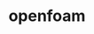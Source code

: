 ---
title: "openfoam"
layout: cache
categories: [package, develop-2023-05-18]
meta: {"versions": ["2206"], "compilers": ["gcc@=12.3.0", "gcc@=7.3.1"], "oss": ["amzn2"], "platforms": ["linux"], "targets": ["aarch64", "neoverse_n1", "skylake_avx512", "x86_64_v3"], "stacks": ["aws-isc", "aws-isc-aarch64", "aws-pcluster-icelake", "aws-pcluster-neoverse_n1", "aws-pcluster-neoverse_v1", "aws-pcluster-skylake", "root"], "num_specs": 5, "num_specs_by_stack": {"aws-isc-aarch64": 2, "root": 5, "aws-pcluster-neoverse_v1": 1, "aws-pcluster-neoverse_n1": 1, "aws-pcluster-skylake": 1, "aws-pcluster-icelake": 1, "aws-isc": 1}}
spec_details: [{"hash": "dslulmk6ekxol6juhg3lgb6j7p5lv6nx", "compiler": "gcc@=7.3.1", "versions": ["2206"], "os": "amzn2", "platform": "linux", "target": "aarch64", "variants": ["build_system=generic", "~float32", "~int64", "~kahip", "~knl", "~metis", "~mgridgen", "~paraview", "+scotch", "+source", "~spdp", "~vtk", "~zoltan"], "stacks": ["aws-isc-aarch64", "root"], "size": "-", "tarball": "https://binaries.spack.io/releases/develop-2023-05-18/build_cache/linux-amzn2-aarch64/gcc-7.3.1/openfoam-2206/linux-amzn2-aarch64-gcc-7.3.1-openfoam-2206-dslulmk6ekxol6juhg3lgb6j7p5lv6nx.spack"}, {"hash": "o23uho4bdtqls2nmvp2ranjnua4jxvik", "compiler": "gcc@=12.3.0", "versions": ["2206"], "os": "amzn2", "platform": "linux", "target": "neoverse_n1", "variants": ["build_system=generic", "~float32", "~int64", "~kahip", "~knl", "~metis", "~mgridgen", "~paraview", "+scotch", "+source", "~spdp", "~vtk", "~zoltan"], "stacks": ["aws-pcluster-neoverse_v1", "aws-pcluster-neoverse_n1", "root"], "size": "-", "tarball": "https://binaries.spack.io/releases/develop-2023-05-18/build_cache/linux-amzn2-neoverse_n1/gcc-12.3.0/openfoam-2206/linux-amzn2-neoverse_n1-gcc-12.3.0-openfoam-2206-o23uho4bdtqls2nmvp2ranjnua4jxvik.spack"}, {"hash": "mvdgm5sjvnit2x5o4bp2w7whj6mazggd", "compiler": "gcc@=7.3.1", "versions": ["2206"], "os": "amzn2", "platform": "linux", "target": "neoverse_n1", "variants": ["build_system=generic", "~float32", "~int64", "~kahip", "~knl", "~metis", "~mgridgen", "~paraview", "+scotch", "+source", "~spdp", "~vtk", "~zoltan"], "stacks": ["aws-isc-aarch64", "root"], "size": "-", "tarball": "https://binaries.spack.io/releases/develop-2023-05-18/build_cache/linux-amzn2-neoverse_n1/gcc-7.3.1/openfoam-2206/linux-amzn2-neoverse_n1-gcc-7.3.1-openfoam-2206-mvdgm5sjvnit2x5o4bp2w7whj6mazggd.spack"}, {"hash": "cafbzlj7mdnclp25mkgrg3a3oaxhqkc2", "compiler": "gcc@=12.3.0", "versions": ["2206"], "os": "amzn2", "platform": "linux", "target": "skylake_avx512", "variants": ["build_system=generic", "~float32", "~int64", "~kahip", "~knl", "~metis", "~mgridgen", "~paraview", "+scotch", "+source", "~spdp", "~vtk", "~zoltan"], "stacks": ["root", "aws-pcluster-skylake", "aws-pcluster-icelake"], "size": "-", "tarball": "https://binaries.spack.io/releases/develop-2023-05-18/build_cache/linux-amzn2-skylake_avx512/gcc-12.3.0/openfoam-2206/linux-amzn2-skylake_avx512-gcc-12.3.0-openfoam-2206-cafbzlj7mdnclp25mkgrg3a3oaxhqkc2.spack"}, {"hash": "t6jnoauks3xrrgomytwrovyyiwgxclzl", "compiler": "gcc@=7.3.1", "versions": ["2206"], "os": "amzn2", "platform": "linux", "target": "x86_64_v3", "variants": ["build_system=generic", "~float32", "~int64", "~kahip", "~knl", "~metis", "~mgridgen", "~paraview", "+scotch", "+source", "~spdp", "~vtk", "~zoltan"], "stacks": ["root", "aws-isc"], "size": "-", "tarball": "https://binaries.spack.io/releases/develop-2023-05-18/build_cache/linux-amzn2-x86_64_v3/gcc-7.3.1/openfoam-2206/linux-amzn2-x86_64_v3-gcc-7.3.1-openfoam-2206-t6jnoauks3xrrgomytwrovyyiwgxclzl.spack"}]
---